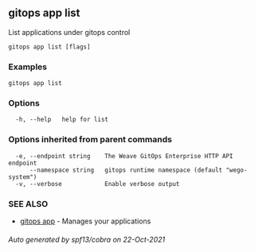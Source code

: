 ## gitops app list

List applications under gitops control

```
gitops app list [flags]
```

### Examples

```
gitops app list
```

### Options

```
  -h, --help   help for list
```

### Options inherited from parent commands

```
  -e, --endpoint string    The Weave GitOps Enterprise HTTP API endpoint
      --namespace string   gitops runtime namespace (default "wego-system")
  -v, --verbose            Enable verbose output
```

### SEE ALSO

* [gitops app](gitops_app.md)	 - Manages your applications

###### Auto generated by spf13/cobra on 22-Oct-2021
